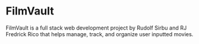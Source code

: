 # FilmVault

FilmVault is a full stack web development project by Rudolf Sirbu and RJ Fredrick Rico that helps manage, track, and organize user inputted movies.